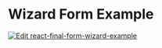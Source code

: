 # Wizard Form Example

[![Edit react-final-form-wizard-example](https://codesandbox.io/static/img/play-codesandbox.svg)](https://codesandbox.io/s/github/final-form/final-form/tree/master/examples/wizard?fontsize=14)
